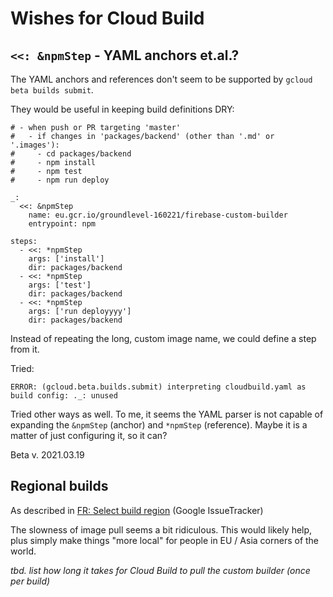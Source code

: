 # Wishes for Cloud Build

## `<<: &npmStep` - YAML anchors et.al.?

The YAML anchors and references don't seem to be supported by `gcloud beta builds submit`.

They would be useful in keeping build definitions DRY:


```
# - when push or PR targeting 'master'
#   - if changes in 'packages/backend' (other than '.md' or '.images'):
#     - cd packages/backend
#     - npm install
#     - npm test
#     - npm run deploy

_:
  <<: &npmStep
    name: eu.gcr.io/groundlevel-160221/firebase-custom-builder
    entrypoint: npm

steps:
  - <<: *npmStep
    args: ['install']
    dir: packages/backend
  - <<: *npmStep
    args: ['test']
    dir: packages/backend
  - <<: *npmStep
    args: ['run deployyyy']
    dir: packages/backend
```

Instead of repeating the long, custom image name, we could define a step from it.

Tried:

```
ERROR: (gcloud.beta.builds.submit) interpreting cloudbuild.yaml as build config: ._: unused
```

Tried other ways as well. To me, it seems the YAML parser is not capable of expanding the `&npmStep` (anchor) and `*npmStep` (reference). Maybe it is a matter of just configuring it, so it can? 

Beta v. 2021.03.19


## Regional builds

As described in [FR: Select build region](https://issuetracker.google.com/issues/63480105) (Google IssueTracker)

The slowness of image pull seems a bit ridiculous. This would likely help, plus simply make things "more local" for people in EU / Asia corners of the world.

*tbd. list how long it takes for Cloud Build to pull the custom builder (once per build)*

